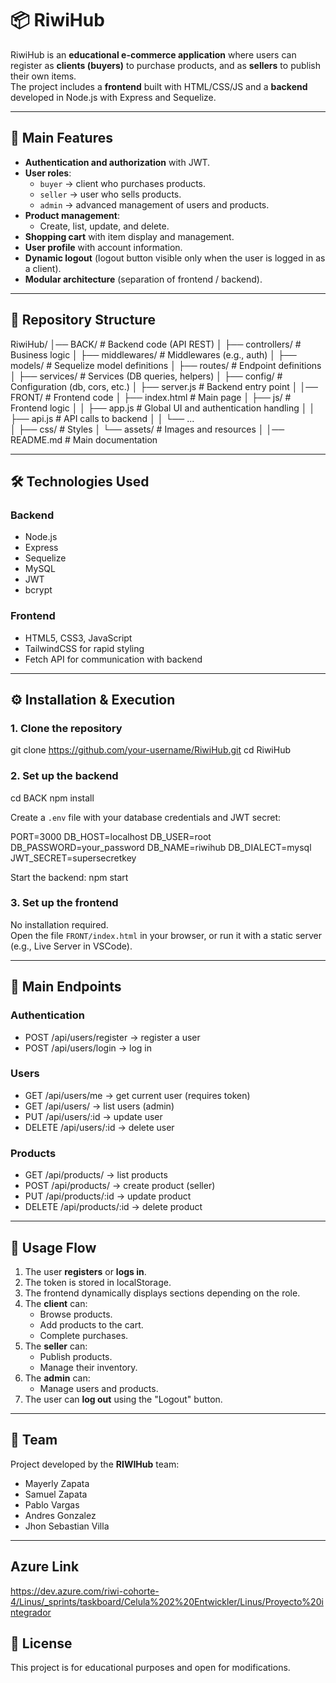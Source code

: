 # 📦 RiwiHub

RiwiHub is an **educational e-commerce application** where users can register as **clients (buyers)** to purchase products, and as **sellers** to publish their own items.  
The project includes a **frontend** built with HTML/CSS/JS and a **backend** developed in Node.js with Express and Sequelize.

---

## 🚀 Main Features

- **Authentication and authorization** with JWT.
- **User roles**:
  - `buyer` → client who purchases products.
  - `seller` → user who sells products.
  - `admin` → advanced management of users and products.
- **Product management**:
  - Create, list, update, and delete.
- **Shopping cart** with item display and management.
- **User profile** with account information.
- **Dynamic logout** (logout button visible only when the user is logged in as a client).
- **Modular architecture** (separation of frontend / backend).

---

## 📂 Repository Structure

RiwiHub/
│── BACK/                  # Backend code (API REST)
│   ├── controllers/       # Business logic
│   ├── middlewares/       # Middlewares (e.g., auth)
│   ├── models/            # Sequelize model definitions
│   ├── routes/            # Endpoint definitions
│   ├── services/          # Services (DB queries, helpers)
│   ├── config/            # Configuration (db, cors, etc.)
│   ├── server.js          # Backend entry point
│
│── FRONT/                 # Frontend code
│   ├── index.html         # Main page
│   ├── js/                # Frontend logic
│   │   ├── app.js         # Global UI and authentication handling
│   │   ├── api.js         # API calls to backend
│   │   └── ...            
│   ├── css/               # Styles
│   └── assets/            # Images and resources
│
│── README.md              # Main documentation

---

## 🛠️ Technologies Used

### Backend
- Node.js  
- Express  
- Sequelize  
- MySQL  
- JWT  
- bcrypt  

### Frontend
- HTML5, CSS3, JavaScript  
- TailwindCSS for rapid styling  
- Fetch API for communication with backend  

---

## ⚙️ Installation & Execution

### 1. Clone the repository
git clone https://github.com/your-username/RiwiHub.git
cd RiwiHub

### 2. Set up the backend
cd BACK
npm install

Create a `.env` file with your database credentials and JWT secret:

PORT=3000
DB_HOST=localhost
DB_USER=root
DB_PASSWORD=your_password
DB_NAME=riwihub
DB_DIALECT=mysql
JWT_SECRET=supersecretkey

Start the backend:
npm start

### 3. Set up the frontend
No installation required.  
Open the file `FRONT/index.html` in your browser, or run it with a static server (e.g., Live Server in VSCode).

---

## 📌 Main Endpoints

### Authentication
- POST /api/users/register → register a user  
- POST /api/users/login → log in  

### Users
- GET /api/users/me → get current user (requires token)  
- GET /api/users/ → list users (admin)  
- PUT /api/users/:id → update user  
- DELETE /api/users/:id → delete user  

### Products
- GET /api/products/ → list products  
- POST /api/products/ → create product (seller)  
- PUT /api/products/:id → update product  
- DELETE /api/products/:id → delete product  

---

## 🧪 Usage Flow

1. The user **registers** or **logs in**.  
2. The token is stored in localStorage.  
3. The frontend dynamically displays sections depending on the role.  
4. The **client** can:  
   - Browse products.  
   - Add products to the cart.  
   - Complete purchases.  
5. The **seller** can:  
   - Publish products.  
   - Manage their inventory.  
6. The **admin** can:  
   - Manage users and products.  
7. The user can **log out** using the "Logout" button.  

---

## 👥 Team

Project developed by the **RIWIHub** team:  
- Mayerly Zapata  
- Samuel Zapata  
- Pablo Vargas  
- Andres Gonzalez  
- Jhon Sebastian Villa  

---

## Azure Link
https://dev.azure.com/riwi-cohorte-4/Linus/_sprints/taskboard/Celula%202%20Entwickler/Linus/Proyecto%20integrador

## 📄 License

This project is for educational purposes and open for modifications.
